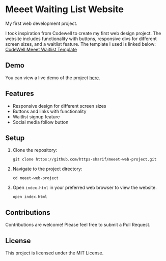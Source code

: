 # Meeet Waiting List Website

My first web development project.

I took inspiration from Codewell to create my first web design project. The website includes functionality with buttons, responsive divs for different screen sizes, and a waitlist feature. The template I used is linked below: <br>
[CodeWell Meeet Waitlist Template](https://www.codewell.cc/challenges/meeet-waitlist-template--60e05defa383e41090a3c273)

## Demo
You can view a live demo of the project [here](https://sharif-islam96403.github.io/meeet-web-project/).

## Features
- Responsive design for different screen sizes
- Buttons and links with functionality
- Waitlist signup feature
- Social media follow button

## Setup
1. Clone the repository:
    ```
    git clone https://github.com/https-sharif/meeet-web-project.git
    ```
2. Navigate to the project directory:
    ```
    cd meeet-web-project
    ```
3. Open `index.html` in your preferred web browser to view the website.
    ```
    open index.html
    ```
## Contributions

Contributions are welcome! Please feel free to submit a Pull Request.

## License
This project is licensed under the MIT License.
